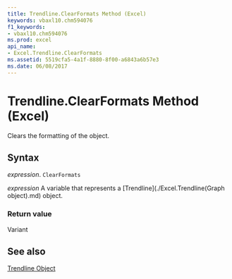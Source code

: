 ```yaml
---
title: Trendline.ClearFormats Method (Excel)
keywords: vbaxl10.chm594076
f1_keywords:
- vbaxl10.chm594076
ms.prod: excel
api_name:
- Excel.Trendline.ClearFormats
ms.assetid: 5519cfa5-4a1f-8880-8f00-a6843a6b57e3
ms.date: 06/08/2017
---
```



# Trendline.ClearFormats Method (Excel)

Clears the formatting of the object.


## Syntax

 _expression_. `ClearFormats`

 _expression_ A variable that represents a [Trendline](./Excel.Trendline(Graph object).md) object.


### Return value

Variant


## See also


[Trendline Object](Excel.Trendline(object).md)

